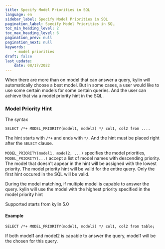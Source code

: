 ```yaml
---
title: Specify Model Priorities in SQL
language: en
sidebar_label: Specify Model Priorities in SQL
pagination_label: Specify Model Priorities in SQL
toc_min_heading_level: 2
toc_max_heading_level: 6
pagination_prev: null
pagination_next: null
keywords:
    - model priorities
draft: false
last_update:
    date: 08/17/2022
---
```



When there are more than on model that can answer a query, kylin will automatically choose a best model. But in some cases, a user would like to use some certain models for some certain queries. And the user can achieve that via a model priority hint in the SQL.


### Model Priority Hint
The syntax
```
SELECT /*+ MODEL_PRIORITY(model1, model2) */ col1, col2 from ....
```
The hint starts with `/*+` and ends with `*/`. And the hint must be placed right after the `SELECT` clause.

`MODEL_PRIORITY(model1, model2, ...)` specifies the model priorities, `MODEL_PRIORITY(...)` accept a list of model names with descending priority. The model that doesn't appear in the hint will be assigned with the lowest priority.
The model priority hint will be valid for the entire query. Only the first hint occured in the SQL will be valid.

During the model matching, if multiple model is capable to answer the query. kylin will use the model with the highest priority specified in the model priority hint

Supported starts from kylin 5.0


#### Example
```
SELECT /*+ MODEL_PRIORITY(model1, model2) */ col1, col2 from table;
```
If both model1 and model2 is capable to answer the query, model1 will be the chosen for this query.
